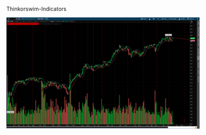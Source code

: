 Thinkorswim-Indicators


<img src="https://github.com/RyanHendricks/Thinkorswim-Indicators/blob/master/2017-06-26-TOS_CHARTS.png">